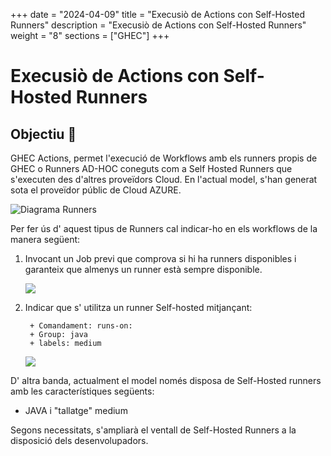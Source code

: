 
+++
date         = "2024-04-09"
title        = "Execusiò de Actions con Self-Hosted Runners"
description  = "Execusiò de Actions con Self-Hosted Runners"
weight      = "8"
sections    = ["GHEC"]
+++

# Execusiò de Actions con Self-Hosted Runners

## Objectiu 🚀

GHEC Actions, permet l'execució de Workflows amb els runners propis de GHEC o Runners AD-HOC coneguts com a Self Hosted Runners que s'executen des d'altres proveïdors Cloud. En l'actual model, s'han generat sota el proveïdor públic de Cloud AZURE.


![Diagrama Runners](/images/GHEC/gh_self_hosted_runner.png)

Per fer ús d' aquest tipus de Runners cal indicar-ho en els workflows de la manera següent:

1. Invocant un Job previ que comprova si hi ha runners disponibles i garanteix que almenys un runner està sempre disponible.


      ![](/images/GHEC/gh-containers-running.png)

2. Indicar que s' utilitza un runner Self-hosted mitjançant:
  
        + Comandament: runs-on:
        + Group: java
        + labels: medium

      ![](/images/GHEC/ghp-run-selfhostedrunners.png)

D' altra banda, actualment el model només disposa de Self-Hosted runners amb les característiques següents:

+ JAVA i "tallatge" medium

Segons necessitats, s'ampliarà el ventall de Self-Hosted Runners a la disposició dels desenvolupadors.
